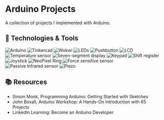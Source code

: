 # Arduino Projects
A collection of projects I implemented with Arduino.

## 🔧 Technologies & Tools
![Arduino](https://img.shields.io/badge/Arduino-UNO-00B1B8?style=flat&logo=arduino&logoColor=white)
![Tinkercad](https://img.shields.io/badge/Simulation-Tinkercad-00B1B8?style=flat&logo=autodesk&logoColor=white)
![Wokwi](https://img.shields.io/badge/Simulation-Wokwi-00B1B8?style=flat&logoColor=white)
![LEDs](https://img.shields.io/badge/Tools-LEDs-00B1B8?style=flat)
![Pushbutton](https://img.shields.io/badge/Tools-Pushbutton-00B1B8?style=flat)
![LCD](https://img.shields.io/badge/Tools-LCD-00B1B8?style=flat)
![Temperature sensor](https://img.shields.io/badge/Temperature%20Sensor-TMP36-00B1B8?style=flat)
![Seven-segment display](https://img.shields.io/badge/Seven%20segment-display-00B1B8?style=flat)
![Keypad](https://img.shields.io/badge/4x4-Keypad-00B1B8?style=flat)
![Shift register](https://img.shields.io/badge/8%20bit%20Shift%20register-74HC595-00B1B8?style=flat)
![Joystick](https://img.shields.io/badge/Tools-Joystick-00B1B8?style=flat)
![NeoPixel Ring](https://img.shields.io/badge/Tools-NeoPixel%20ring-00B1B8?style=flat)
![Force sensitive sensor](https://img.shields.io/badge/Force%20Sensitive-Sensor-00B1B8?style=flat)
![Passive Infrared sensor](https://img.shields.io/badge/Passive%20Infrared-Sensor-00B1B8?style=flat)
![Piezo](https://img.shields.io/badge/Tools-Piezo-00B1B8?style=flat)

## 📚 Resources

* Simon Monk, Programming Arduino: Getting Started with Sketches
* John Boxall, Arduino Workshop: A Hands-On Introduction with 65 Projects
* LinkedIn Learning: Become an Arduino Developer
